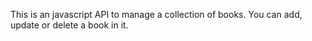 This is an javascript API to manage a collection of books. 
You can add, update or delete a book in it.
